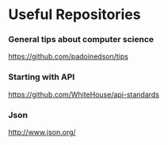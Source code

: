 # Useful Repositories

### General tips about computer science
https://github.com/padoinedson/tips

### Starting with API
https://github.com/WhiteHouse/api-standards

### Json
http://www.json.org/
